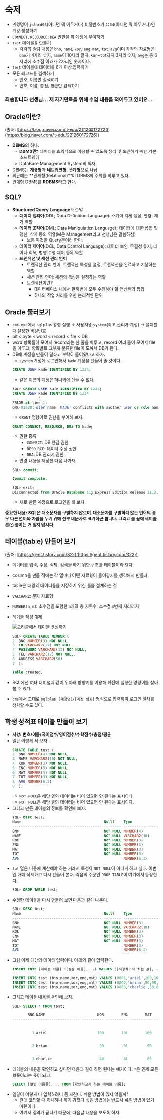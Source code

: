 # 숙제
- 계정명이 `jslhrd05`(아니면 뭐 아무거나) 비밀번호가 `1234`(아니면 뭐 아무거나)인 계정 생성하기
- `CONNECT`, `RESOURCE`, `DBA` 권한을 위 계정에 부여하기
- `test` 테이블을 만들기
    - 각각의 컬럼 내용은 `bno`, `name`, `kor`, `eng`, `mat`, `tot`, `avg`이며 각각의 자료형은 `bno`가 4자리 숫자, `name`이 10자리 글자, `kor`~`tot`까지 3자리 숫자, `avg`는 총 6자리에 소수점 아래가 2자리인 숫자이다.
- `test` 테이블에 데이터를 6개 이상 입력하기
- 모든 레코드를 검색하기
    - 번호, 이름만 검색하기
    - 번호, 이름, 총점, 평균만 검색하기


### 죄송합니다 선생님... 제 자기만족을 위해 수업 내용을 적어두고 있어요...

## Oracle이란?

(출처: [https://blog.naver.com/it-edu/221260172726](https://blog.naver.com/it-edu/221260172726))
- **DBMS**의 하나.
    - **DBMS란?** 데이터를 효과적으로 이용할 수 있도록 정리 및 보관하기 위한 기본 소프트웨어
    - DataBase Management System의 약자
- DBMS는 **계층형**과 **네트워크형**, **관계형**으로 나뉨
- 최근에는 **관계형(Relational)**이 DBMS의 주류를 이루고 있다.
- 관계형 DBMS를 **RDBMS**라고 한다.

## SQL?

- **Structured Query Language**의 준말
    - **데이터 정의어**(DDL; Data Definition Language): 스키마 객체 생성, 변경, 제거 역할
    - **데이터 조작어**(DML; Data Manipulation Language): 데이터에 대한 삽입 및 갱신, 삭제 등의 역할(M은 Management라고 선생님은 말씀하심)
        - 보통 이것을 Query문이라 한다.
    - **데이터 제어어**(DCL; Data Control Language): 데이터 보안, 무결성 유지, 데이터 회복, 병행 수행 제어 등의 역할
    - **트랜잭션 및 세션 관리 언어**
        - 트랜잭션 관리 언어: 트랜잭션 특성을 설정, 트랜잭션을 완료하고 지정하는 역할
        - 세션 관리 언어: 세션의 특성을 설정하는 역할
        - 트랜잭션이란?
            - 데이터베이스 내에서 한꺼번에 모두 수행해야 할 연산들의 집합
            - 하나의 작업 처리를 위한 논리적인 단위

## Oracle 둘러보기

- `cmd.exe`에서 `sqlplus` 명령 실행 → 사용자명 `system`(최고 관리자 계정) → 설치할 때 설정한 비밀번호
- bit < byte < word < record < file < DB
- word 항목들이 모여서 record라는 한 줄을 이루고, record 여러 줄이 모여서 file을 이루고, 항목별로 그렇게 분류한 file이 모여서 DB가 된다.
- DB에 계정을 만들어 달라고 부탁이 들어왔다고 하자.
    - `system` 계정에 로그인해서 `kade` 계정을 만들어 줄 것이다.
    ```SQL
    CREATE USER kade IDENTIFIED BY 1234;
    ```
    - 같은 이름의 계정은 하나밖에 만들 수 없다.
    ```SQL
    SQL> CREATE USER kade IDENTIFIED BY 1234;
    CREATE USER kade IDENTIFIED BY 1234
                *
    ERROR at line 1:
    ORA-01920: user name 'KADE' conflicts with another user or role name
    ```
    - `GRANT` 명령어로 권한을 부여해 보자.
    ```SQL
    GRANT CONNECT, RESOURCE, DBA TO kade;
    ```
    - 권한 종류
        - `CONNECT`: DB 연결 권한
        - `RESOURCE`: 데이터 수정 권한
        - `DBA`: DB 관리자 권한
    - 변경 내용을 저장한 다음 나가자.
    ```sql
    SQL> commit;

    Commit complete.

    SQL> exit;
    Disconnected from Oracle Database 11g Express Edition Release 11.2.0.2.0 - 64bit Production
    ```
    - 새로 만든 계정으로 로그인을 해 보자.

**중요한 내용: SQL은 대소문자를 구별하지 않으며, 대소문자를 구별하지 않는 언어의 경우 다른 언어와 차별을 두기 위헤 전부 대문자로 표기하곤 합니다. 그리고 줄 끝에 세미콜론(;) 붙이는 거 잊지 맙시다.**

## 테이블(table) 만들어 보기

(출처: [https://gent.tistory.com/322](https://gent.tistory.com/322))

- 데이터를 입력, 수정, 삭제, 검색을 하기 위한 구조를 테이블이라 한다.
- column을 만들 적에는 각 열마다 어떤 자료형이 들어갈지를 생각해서 만들자.
- table은 대량의 데이터들을 저장하기 위한 틀을 설계하는 것
- `VARCHAR2`: 문자 자료형
- `NUMBER(n,m)`: 소수점을 포함한 `n`개의 총 자릿수, 소수점 `m`번째 자리까지
- 테이블 작성 예제

    ![오라클에서 테이블 생성하기](https://blog.kakaocdn.net/dn/dv1TDv/btqFpz9NEdJ/FmaEYhlgbkIjNJ0ZRtNrc1/img.png)

    ```SQL
    SQL> CREATE TABLE MEMBER (
    2  BNO NUMBER(3) NOT NULL,
    3  ID VARCHAR2(12) NOT NULL,
    4  PASSWORD VARCHAR2(12) NOT NULL,
    5  TEL VARCHAR2(12) NOT NULL,
    6  ADDRESS VARCHAR2(50) 
    7  );

    Table created.
    ```
- SQL에선 여타 터미널과 같이 위아래 방향키를 이용해 이전에 실행한 명령어를 찾아볼 수 있다.
- `cmd`에서 그대로 `sqlplus [계정명]/[계정 암호]` 형식으로 입력하여 로그인 절차를 생략할 수도 있다.

## 학생 성적표 테이블 만들어 보기

- **사양: 번호/이름/국어점수/영어점수/수학점수/총점/평균**
- 일단 이렇게 써 보자.
    ```SQL
    CREATE TABLE test (
    2  BNO NUMBER(4) NOT NULL,
    3  NAME VARCHAR2(10) NOT NULL,
    4  KOR NUMBER(3) NOT NULL,
    5  ENG NUMBER(3) NOT NULL,
    6  MAT NUMBER(3) NOT NULL,
    7  TOT NUMBER(3) NOT NULL,
    8  AVG NUMBER(6,2)
    9  );
    ```
    - `NOT NULL`은 해당 열의 데이터는 비어 있으면 안 된다는 표시이다.
    - `NOT NULL`은 해당 열의 데이터는 비어 있으면 안 된다는 표시이다.
- 그리고 만든 테이블의 정보를 확인해 보자.
    ```sql
    SQL> DESC test;
    Name                                      Null?    Type
    ----------------------------------------- -------- ----------------------------
    BNO                                       NOT NULL NUMBER(4)
    NAME                                      NOT NULL VARCHAR2(10)
    KOR                                       NOT NULL NUMBER(3)
    ENG                                       NOT NULL NUMBER(3)
    MAT                                       NOT NULL NUMBER(3)
    TOT                                       NOT NULL NUMBER(3)
    AVG                                                NUMBER(6,2)
    ```
- `tot` 열은 나중에 계산해야 하는 거라서 특성이 `NOT NULL`이 아니게 하고 싶다. 이번엔 아예 삭제하고 다시 만들어 본다. 죽음의 주문인 `DROP TABLE`이 여기에서 등장한다.
    ```SQL
    SQL> DROP TABLE test;
    ```
- 수정한 테이블을 다시 만들어 보면 다음과 같이 나온다.
    ```sql
    SQL> DESC test;
    Name                                      Null?    Type
    ----------------------------------------- -------- ----------------------------
    BNO                                       NOT NULL NUMBER(3)
    NAME                                      NOT NULL VARCHAR2(10)
    KOR                                       NOT NULL NUMBER(3)
    ENG                                       NOT NULL NUMBER(3)
    MAT                                       NOT NULL NUMBER(3)
    TOT                                                NUMBER(3)
    AVG                                                NUMBER(6,2)
    ```
- 그럼 이제 대망의 데이터 입력이다. 아래와 같이 입력한다.
    ```sql
    INSERT INTO [테이블 이름] ([컬럼 이름],...) VALUES ([저장하고자 하는 값],...);
    ```
    ```sql
    INSERT INTO test (bno,name,kor,eng,mat) VALUES (0001,'ariel',100,100,100);
    INSERT INTO test (bno,name,kor,eng,mat) VALUES (0002,'brian',90,90,90);
    INSERT INTO test (bno,name,kor,eng,mat) VALUES (0003,'charlie',80,80,80); 
    ```
- 그리고 테이블 내용을 확인해 보자.
    ```sql
    SQL> SELECT * FROM test; 

           BNO NAME                        KOR        ENG        MAT        TOT        AVG
    ---------- -------------------- ---------- ---------- ---------- ---------- ----------


             1 ariel                       100        100        100


             2 brian                        90         90         90


             3 charlie                      80         80         80
    ```
- 테이블의 내용을 확인하고 싶다면 다음과 같이 하면 된다는 얘기이다. `*`은 인제 모든 항목이라는 뜻이 되고.
    ```sql
    SELECT [컬럼 이름들],... FROM [확인하고자 하는 테이블 이름];
    ```
- 일일이 이렇게 다 입력하려니 좀 지친다. 쉬운 방법이 있지 않을까?
    - 원래 코딩할 때 하나하나 하기 귀찮다 싶은 방법에는 반드시 쉬운 방법이 있기 마련이다.
    - 여기서 강의가 끝나기 때문에, 다음날 내용을 보도록 하자.
